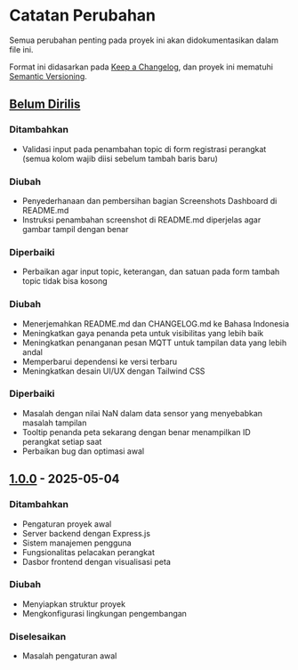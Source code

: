 # Catatan Perubahan

Semua perubahan penting pada proyek ini akan didokumentasikan dalam file ini.

Format ini didasarkan pada [Keep a Changelog](https://keepachangelog.com/en/1.0.0/),
dan proyek ini mematuhi [Semantic Versioning](https://semver.org/spec/v2.0.0.html).

## [Belum Dirilis]

### Ditambahkan
- Validasi input pada penambahan topic di form registrasi perangkat (semua kolom wajib diisi sebelum tambah baris baru)

### Diubah
- Penyederhanaan dan pembersihan bagian Screenshots Dashboard di README.md
- Instruksi penambahan screenshot di README.md diperjelas agar gambar tampil dengan benar

### Diperbaiki
- Perbaikan agar input topic, keterangan, dan satuan pada form tambah topic tidak bisa kosong

### Diubah

- Menerjemahkan README.md dan CHANGELOG.md ke Bahasa Indonesia
- Meningkatkan gaya penanda peta untuk visibilitas yang lebih baik
- Meningkatkan penanganan pesan MQTT untuk tampilan data yang lebih andal
- Memperbarui dependensi ke versi terbaru
- Meningkatkan desain UI/UX dengan Tailwind CSS

### Diperbaiki

- Masalah dengan nilai NaN dalam data sensor yang menyebabkan masalah tampilan
- Tooltip penanda peta sekarang dengan benar menampilkan ID perangkat setiap saat
- Perbaikan bug dan optimasi awal

## [1.0.0] - 2025-05-04

### Ditambahkan

- Pengaturan proyek awal
- Server backend dengan Express.js
- Sistem manajemen pengguna
- Fungsionalitas pelacakan perangkat
- Dasbor frontend dengan visualisasi peta

### Diubah

- Menyiapkan struktur proyek
- Mengkonfigurasi lingkungan pengembangan

### Diselesaikan

- Masalah pengaturan awal

[Belum Dirilis]: https://github.com/duwiarsana/iot-locator-data/compare/v1.0.0...HEAD
[1.0.0]: https://github.com/duwiarsana/iot-locator-data/releases/tag/v1.0.0
